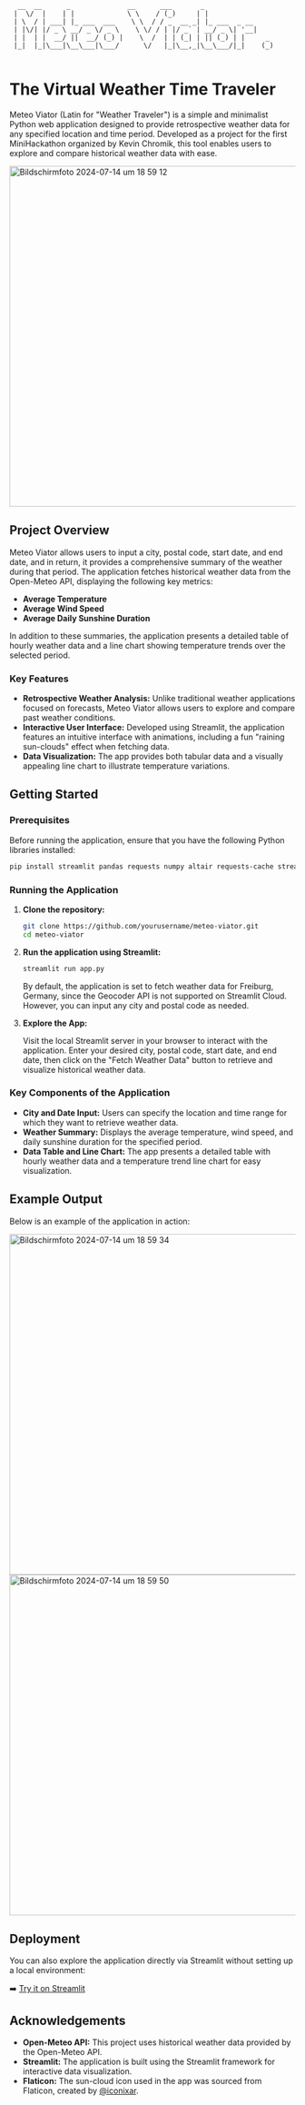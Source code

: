 ```
  __  __      _              __      ___       _                 
 |  \/  |    | |             \ \    / (_)     | |                
 | \  / | ___| |_ ___  ___    \ \  / / _  __ _| |_ ___  _ __     
 | |\/| |/ _ \ __/ _ \/ _ \    \ \/ / | |/ _` | __/ _ \| '__|    
 | |  | |  __/ ||  __/ (_) |    \  /  | | (_| | || (_) | |     _ 
 |_|  |_|\___|\__\___|\___/      \/   |_|\__,_|\__\___/|_|    (_)                                    
                                                                 
```
# The Virtual Weather Time Traveler

Meteo Viator (Latin for "Weather Traveler") is a simple and minimalist Python web application designed to provide retrospective weather data for any specified location and time period. Developed as a project for the first MiniHackathon organized by Kevin Chromik, this tool enables users to explore and compare historical weather data with ease.

<img src="https://github.com/user-attachments/assets/9dee75f1-4035-43fe-b161-23af6f4b1e83" alt="Bildschirmfoto 2024-07-14 um 18 59 12" width="600">

## Project Overview

Meteo Viator allows users to input a city, postal code, start date, and end date, and in return, it provides a comprehensive summary of the weather during that period. The application fetches historical weather data from the Open-Meteo API, displaying the following key metrics:

- **Average Temperature**
- **Average Wind Speed**
- **Average Daily Sunshine Duration**

In addition to these summaries, the application presents a detailed table of hourly weather data and a line chart showing temperature trends over the selected period.

### Key Features

- **Retrospective Weather Analysis:** Unlike traditional weather applications focused on forecasts, Meteo Viator allows users to explore and compare past weather conditions.
- **Interactive User Interface:** Developed using Streamlit, the application features an intuitive interface with animations, including a fun "raining sun-clouds" effect when fetching data.
- **Data Visualization:** The app provides both tabular data and a visually appealing line chart to illustrate temperature variations.

## Getting Started

### Prerequisites

Before running the application, ensure that you have the following Python libraries installed:

```bash
pip install streamlit pandas requests numpy altair requests-cache streamlit-extras
```

### Running the Application

1. **Clone the repository:**

   ```bash
   git clone https://github.com/yourusername/meteo-viator.git
   cd meteo-viator
   ```

2. **Run the application using Streamlit:**

   ```bash
   streamlit run app.py
   ```

   By default, the application is set to fetch weather data for Freiburg, Germany, since the Geocoder API is not supported on Streamlit Cloud. However, you can input any city and postal code as needed.

3. **Explore the App:**
   
   Visit the local Streamlit server in your browser to interact with the application. Enter your desired city, postal code, start date, and end date, then click on the "Fetch Weather Data" button to retrieve and visualize historical weather data.

### Key Components of the Application

- **City and Date Input:** Users can specify the location and time range for which they want to retrieve weather data.
- **Weather Summary:** Displays the average temperature, wind speed, and daily sunshine duration for the specified period.
- **Data Table and Line Chart:** The app presents a detailed table with hourly weather data and a temperature trend line chart for easy visualization.

## Example Output

Below is an example of the application in action:

<img src="https://github.com/user-attachments/assets/cfa3e39f-3e62-4a32-8264-67ab3aeec8af" alt="Bildschirmfoto 2024-07-14 um 18 59 34" width="600">

<img src="https://github.com/user-attachments/assets/e95203fa-cc36-4c21-82d6-242506289ef9" alt="Bildschirmfoto 2024-07-14 um 18 59 50" width="600">

## Deployment

You can also explore the application directly via Streamlit without setting up a local environment:

➡️ [Try it on Streamlit](https://minihackathon-meteoviator.streamlit.app/)

## Acknowledgements

- **Open-Meteo API:** This project uses historical weather data provided by the Open-Meteo API.
- **Streamlit:** The application is built using the Streamlit framework for interactive data visualization.
- **Flaticon:** The sun-cloud icon used in the app was sourced from Flaticon, created by [@iconixar](https://www.flaticon.com/authors/iconixar).
```
